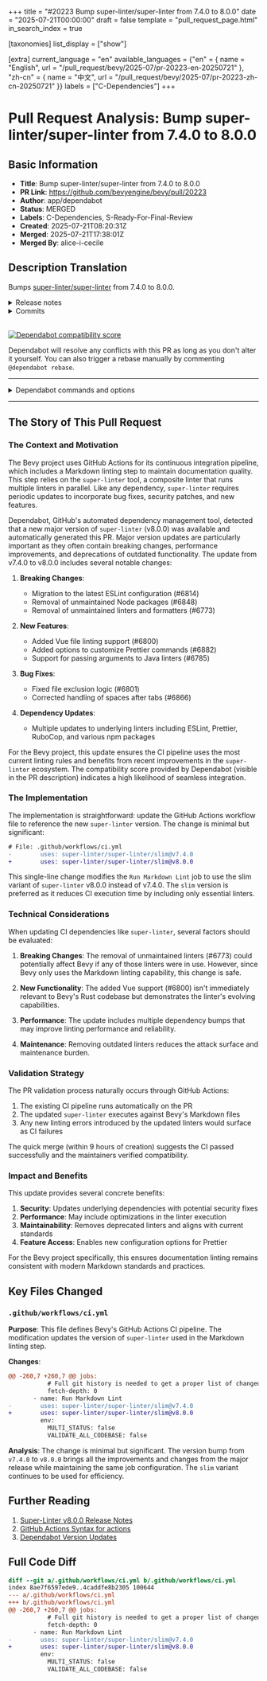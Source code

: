 +++
title = "#20223 Bump super-linter/super-linter from 7.4.0 to 8.0.0"
date = "2025-07-21T00:00:00"
draft = false
template = "pull_request_page.html"
in_search_index = true

[taxonomies]
list_display = ["show"]

[extra]
current_language = "en"
available_languages = {"en" = { name = "English", url = "/pull_request/bevy/2025-07/pr-20223-en-20250721" }, "zh-cn" = { name = "中文", url = "/pull_request/bevy/2025-07/pr-20223-zh-cn-20250721" }}
labels = ["C-Dependencies"]
+++

# Pull Request Analysis: Bump super-linter/super-linter from 7.4.0 to 8.0.0

## Basic Information
- **Title**: Bump super-linter/super-linter from 7.4.0 to 8.0.0
- **PR Link**: https://github.com/bevyengine/bevy/pull/20223
- **Author**: app/dependabot
- **Status**: MERGED
- **Labels**: C-Dependencies, S-Ready-For-Final-Review
- **Created**: 2025-07-21T08:20:31Z
- **Merged**: 2025-07-21T17:38:01Z
- **Merged By**: alice-i-cecile

## Description Translation
Bumps [super-linter/super-linter](https://github.com/super-linter/super-linter) from 7.4.0 to 8.0.0.
<details>
<summary>Release notes</summary>
<p><em>Sourced from <a href="https://github.com/super-linter/super-linter/releases">super-linter/super-linter's releases</a>.</em></p>
<blockquote>
<h2>v8.0.0</h2>
<h2><a href="https://github.com/super-linter/super-linter/compare/v7.4.0...v8.0.0">8.0.0</a> (2025-07-17)</h2>
<h3>⚠ BREAKING CHANGES</h3>
<ul>
<li>migrate to the latest eslint configuration (<a href="https://redirect.github.com/super-linter/super-linter/issues/6814">#6814</a>)</li>
<li>remove unmaintained node packages (<a href="https://redirect.github.com/super-linter/super-linter/issues/6848">#6848</a>)</li>
<li>remove unmaintained linters and formatters (<a href="https://redirect.github.com/super-linter/super-linter/issues/6773">#6773</a>)</li>
</ul>
<h3>🚀 Features</h3>
<ul>
<li>add options to the prettier command (<a href="https://redirect.github.com/super-linter/super-linter/issues/6882">#6882</a>) (<a href="https://github.com/super-linter/super-linter/commit/aeb043e06fe6cbb1702bf57e75dafc40b26b6c0d">aeb043e</a>), closes <a href="https://redirect.github.com/super-linter/super-linter/issues/6772">#6772</a></li>
<li>add vue files linting support (<a href="https://redirect.github.com/super-linter/super-linter/issues/6800">#6800</a>) (<a href="https://github.com/super-linter/super-linter/commit/597b1952cdc4e9e89fe3093e782a8596935a22a2">597b195</a>)</li>
<li>migrate to the latest eslint configuration (<a href="https://redirect.github.com/super-linter/super-linter/issues/6814">#6814</a>) (<a href="https://github.com/super-linter/super-linter/commit/0d8f7aad449c1dc8ecaf2362684de5d379d2cd7d">0d8f7aa</a>), closes <a href="https://redirect.github.com/super-linter/super-linter/issues/6405">#6405</a></li>
<li>remove unmaintained linters and formatters (<a href="https://redirect.github.com/super-linter/super-linter/issues/6773">#6773</a>) (<a href="https://github.com/super-linter/super-linter/commit/4e80084b0c06e7cd178aa879d3a3cde965b73d65">4e80084</a>), closes <a href="https://redirect.github.com/super-linter/super-linter/issues/6771">#6771</a></li>
<li>support passing arguments to java (<a href="https://redirect.github.com/super-linter/super-linter/issues/6785">#6785</a>) (<a href="https://github.com/super-linter/super-linter/commit/4099648f56a29ed2b889b6b0765c198d83c9b508">4099648</a>), closes <a href="https://redirect.github.com/super-linter/super-linter/issues/6281">#6281</a></li>
</ul>
<h3>🐛 Bugfixes</h3>
<ul>
<li>exclude files matching default branch ones (<a href="https://redirect.github.com/super-linter/super-linter/issues/6801">#6801</a>) (<a href="https://github.com/super-linter/super-linter/commit/26efde18b393f7820fcd1a618f21ae205362a687">26efde1</a>), closes <a href="https://redirect.github.com/super-linter/super-linter/issues/6798">#6798</a></li>
<li>use the current name for space after tabs (<a href="https://redirect.github.com/super-linter/super-linter/issues/6866">#6866</a>) (<a href="https://github.com/super-linter/super-linter/commit/bb9538964e4d0f91418fcb8423fd3901b3bd5e94">bb95389</a>), closes <a href="https://redirect.github.com/super-linter/super-linter/issues/6829">#6829</a></li>
</ul>
<h3>⬆️ Dependency updates</h3>
<ul>
<li><strong>bundler:</strong> bump rubocop in /dependencies in the rubocop group (<a href="https://redirect.github.com/super-linter/super-linter/issues/6875">#6875</a>) (<a href="https://github.com/super-linter/super-linter/commit/e0f760c874fd64dc38eaa1cb628d169267c59bae">e0f760c</a>)</li>
<li><strong>bundler:</strong> bump the rubocop group across 1 directory with 4 updates (<a href="https://redirect.github.com/super-linter/super-linter/issues/6820">#6820</a>) (<a href="https://github.com/super-linter/super-linter/commit/4cabfd657310aa37806368c500b16df43ded01f2">4cabfd6</a>)</li>
<li><strong>docker:</strong> bump the docker group across 1 directory with 16 updates (<a href="https://redirect.github.com/super-linter/super-linter/issues/6864">#6864</a>) (<a href="https://github.com/super-linter/super-linter/commit/1879b46afce189362ad060b6fa66184d6094a672">1879b46</a>)</li>
<li><strong>java:</strong> bump the java-gradle group across 2 directories with 2 updates (<a href="https://redirect.github.com/super-linter/super-linter/issues/6810">#6810</a>) (<a href="https://github.com/super-linter/super-linter/commit/b900e08c7ef98640db1d62399bde05f6c237a93e">b900e08</a>)</li>
<li><strong>java:</strong> bump the java-gradle group across 2 directories with 2 updates (<a href="https://redirect.github.com/super-linter/super-linter/issues/6880">#6880</a>) (<a href="https://github.com/super-linter/super-linter/commit/4d267db3b1855f53472086a5b0222fbbb70ff0b2">4d267db</a>)</li>
<li><strong>npm:</strong> bump <code>@​babel/eslint-parser</code> in /dependencies (<a href="https://redirect.github.com/super-linter/super-linter/issues/6865">#6865</a>) (<a href="https://github.com/super-linter/super-linter/commit/5a39b53ef576e2eeaf3f850d041e4c25e8e09fb5">5a39b53</a>)</li>
<li><strong>npm:</strong> bump <code>@​typescript-eslint/eslint-plugin</code> (<a href="https://redirect.github.com/super-linter/super-linter/issues/6872">#6872</a>) (<a href="https://github.com/super-linter/super-linter/commit/4099a2f87daa168ab43b0cb1a619253260b4feb0">4099a2f</a>)</li>
<li><strong>npm:</strong> bump asl-validator from 3.15.0 to 4.0.0 in /dependencies (<a href="https://redirect.github.com/super-linter/super-linter/issues/6845">#6845</a>) (<a href="https://github.com/super-linter/super-linter/commit/27e1d3b97be6df3ba9402355f4b17448db4580bf">27e1d3b</a>)</li>
<li><strong>npm:</strong> bump eslint from 9.29.0 to 9.31.0 in /dependencies (<a href="https://redirect.github.com/super-linter/super-linter/issues/6878">#6878</a>) (<a href="https://github.com/super-linter/super-linter/commit/c1b79c24e67e9b2d43598abfeaeba9df9df39c15">c1b79c2</a>)</li>
<li><strong>npm:</strong> bump markdownlint-cli from 0.44.0 to 0.45.0 in /dependencies (<a href="https://redirect.github.com/super-linter/super-linter/issues/6796">#6796</a>) (<a href="https://github.com/super-linter/super-linter/commit/cbafd4a64a6624d14043bc5714a38a4d991b8c84">cbafd4a</a>)</li>
<li><strong>npm:</strong> bump next (<a href="https://redirect.github.com/super-linter/super-linter/issues/6869">#6869</a>) (<a href="https://github.com/super-linter/super-linter/commit/a0f6e7dc540772fbafb53657c4bc7acfb0933fdb">a0f6e7d</a>)</li>
<li><strong>npm:</strong> bump prettier from 3.5.3 to 3.6.2 in /dependencies (<a href="https://redirect.github.com/super-linter/super-linter/issues/6857">#6857</a>) (<a href="https://github.com/super-linter/super-linter/commit/53ab6bbb94bcdeca203858c646b88fa6e8f77576">53ab6bb</a>)</li>
<li><strong>npm:</strong> bump react-router-dom (<a href="https://redirect.github.com/super-linter/super-linter/issues/6871">#6871</a>) (<a href="https://github.com/super-linter/super-linter/commit/4258001721a0f0e88d9b9fee849ba5e2341471ee">4258001</a>)</li>
<li><strong>npm:</strong> bump renovate from 40.11.8 to 40.28.0 in /dependencies (<a href="https://redirect.github.com/super-linter/super-linter/issues/6807">#6807</a>) (<a href="https://github.com/super-linter/super-linter/commit/66b6cb3802422e5c67588a7983dae41b518cf91c">66b6cb3</a>)</li>
<li><strong>npm:</strong> bump renovate from 40.62.1 to 41.32.2 in /dependencies (<a href="https://redirect.github.com/super-linter/super-linter/issues/6876">#6876</a>) (<a href="https://github.com/super-linter/super-linter/commit/b67cd445cfc4481e467de52bc247b655b32f7dce">b67cd44</a>)</li>
<li><strong>npm:</strong> bump stylelint (<a href="https://redirect.github.com/super-linter/super-linter/issues/6867">#6867</a>) (<a href="https://github.com/super-linter/super-linter/commit/9572e8f1315da054fa080b9ed9e2c2ccae8033fe">9572e8f</a>)</li>
<li><strong>npm:</strong> bump textlint (<a href="https://redirect.github.com/super-linter/super-linter/issues/6868">#6868</a>) (<a href="https://github.com/super-linter/super-linter/commit/05919fdf12f18417de9530d2202bce606adf957d">05919fd</a>)</li>
<li><strong>npm:</strong> bump textlint-rule-terminology (<a href="https://redirect.github.com/super-linter/super-linter/issues/6877">#6877</a>) (<a href="https://github.com/super-linter/super-linter/commit/e2ac8dda85363bdcadd01804c4df2fc99bcb4cbb">e2ac8dd</a>)</li>
<li><strong>npm:</strong> bump the eslint-plugins-configs group across 1 directory with 4 updates (<a href="https://redirect.github.com/super-linter/super-linter/issues/6870">#6870</a>) (<a href="https://github.com/super-linter/super-linter/commit/301a807afb529c0747fbc8ab6579b39b02fa54a5">301a807</a>)</li>
<li><strong>python:</strong> bump the pip group across 1 directory with 4 updates (<a href="https://redirect.github.com/super-linter/super-linter/issues/6879">#6879</a>) (<a href="https://github.com/super-linter/super-linter/commit/8735a57c588de6753da6212598529e7462d49d18">8735a57</a>)</li>
<li><strong>python:</strong> bump the pip group across 1 directory with 6 updates (<a href="https://redirect.github.com/super-linter/super-linter/issues/6851">#6851</a>) (<a href="https://github.com/super-linter/super-linter/commit/a659e7d47bb881934a51f9c21332315a7bde591d">a659e7d</a>)</li>
<!-- raw HTML omitted -->
</blockquote>
<p>... (truncado)</p>
</details>
<details>
<summary>Commits</summary>
<ul>
<li><a href="https://github.com/super-linter/super-linter/commit/5119dcd8011e92182ce8219d9e9efc82f16fddb6"><code>5119dcd</code></a> chore(main): release 8.0.0 (<a href="https://redirect.github.com/super-linter/super-linter/issues/6786">#6786</a>)</li>
<li><a href="https://github.com/super-linter/super-linter/commit/b67cd445cfc4481e467de52bc247b655b32f7dce"><code>b67cd44</code></a> deps(npm): bump renovate from 40.62.1 to 41.32.2 in /dependencies (<a href="https://redirect.github.com/super-linter/super-linter/issues/6876">#6876</a>)</li>
<li><a href="https://github.com/super-linter/super-linter/commit/53ab6bbb94bcdeca203858c646b88fa6e8f77576"><code>53ab6bb</code></a> deps(npm): bump prettier from 3.5.3 to 3.6.2 in /dependencies (<a href="https://redirect.github.com/super-linter/super-linter/issues/6857">#6857</a>)</li>
<li><a href="https://github.com/super-linter/super-linter/commit/aeb043e06fe6cbb1702bf57e75dafc40b26b6c0d"><code>aeb043e</code></a> feat: add options to the prettier command (<a href="https://redirect.github.com/super-linter/super-linter/issues/6882">#6882</a>)</li>
<li><a href="https://github.com/super-linter/super-linter/commit/e2ac8dda85363bdcadd01804c4df2fc99bcb4cbb"><code>e2ac8dd</code></a> deps(npm): bump textlint-rule-terminology (<a href="https://redirect.github.com/super-linter/super-linter/issues/6877">#6877</a>)</li>
<li><a href="https://github.com/super-linter/super-linter/commit/e0f760c874fd64dc38eaa1cb628d169267c59bae"><code>e0f760c</code></a> deps(bundler): bump rubocop in /dependencies in the rubocop group (<a href="https://redirect.github.com/super-linter/super-linter/issues/6875">#6875</a>)</li>
<li><a href="https://github.com/super-linter/super-linter/commit/c1b79c24e67e9b2d43598abfeaeba9df9df39c15"><code>c1b79c2</code></a> deps(npm): bump eslint from 9.29.0 to 9.31.0 in /dependencies (<a href="https://redirect.github.com/super-linter/super-linter/issues/6878">#6878</a>)</li>
<li><a href="https://github.com/super-linter/super-linter/commit/8735a57c588de6753da6212598529e7462d49d18"><code>8735a57</code></a> deps(python): bump the pip group across 1 directory with 4 updates (<a href="https://redirect.github.com/super-linter/super-linter/issues/6879">#6879</a>)</li>
<li><a href="https://github.com/super-linter/super-linter/commit/4d267db3b1855f53472086a5b0222fbbb70ff0b2"><code>4d267db</code></a> deps(java): bump the java-gradle group across 2 directories with 2 updates (#...</li>
<li><a href="https://github.com/super-linter/super-linter/commit/f7855fe64db599395ee7c9a57ee52e9e72ed4163"><code>f7855fe</code></a> ci(dev-docker): bump node in /dev-dependencies (<a href="https://redirect.github.com/super-linter/super-linter/issues/6881">#6881</a>)</li>
<li>Additional commits viewable in <a href="https://github.com/super-linter/super-linter/compare/v7.4.0...v8.0.0">compare view</a></li>
</ul>
</details>
<br />


[![Dependabot compatibility score](https://dependabot-badges.githubapp.com/badges/compatibility_score?dependency-name=super-linter/super-linter&package-manager=github_actions&previous-version=7.4.0&new-version=8.0.0)](https://docs.github.com/en/github/managing-security-vulnerabilities/about-dependabot-security-updates#about-compatibility-scores)

Dependabot will resolve any conflicts with this PR as long as you don't alter it yourself. You can also trigger a rebase manually by commenting `@dependabot rebase`.

[//]: # (dependabot-automerge-start)
[//]: # (dependabot-automerge-end)

---

<details>
<summary>Dependabot commands and options</summary>
<br />

You can trigger Dependabot actions by commenting on this PR:
- `@dependabot rebase` will rebase this PR
- `@dependabot recreate` will recreate this PR, overwriting any edits that have been made to it
- `@dependabot merge` will merge this PR after your CI passes on it
- `@dependabot squash and merge` will squash and merge this PR after your CI passes on it
- `@dependabot cancel merge` will cancel a previously requested merge and block automerging
- `@dependabot reopen` will reopen this PR if it is closed
- `@dependabot close` will close this PR and stop Dependabot recreating it. You can achieve the same result by closing it manually
- `@dependabot show <dependency name> ignore conditions` will show all of the ignore conditions of the specified dependency
- `@dependabot ignore this major version` will close this PR and stop Dependabot creating any more for this major version (unless you reopen the PR or upgrade to it yourself)
- `@dependabot ignore this minor version` will close this PR and stop Dependabot creating any more for this minor version (unless you reopen the PR or upgrade to it yourself)
- `@dependabot ignore this dependency` will close this PR and stop Dependabot creating any more for this dependency (unless you reopen the PR or upgrade to it yourself)


</details>

***

## The Story of This Pull Request

### The Context and Motivation
The Bevy project uses GitHub Actions for its continuous integration pipeline, which includes a Markdown linting step to maintain documentation quality. This step relies on the `super-linter` tool, a composite linter that runs multiple linters in parallel. Like any dependency, `super-linter` requires periodic updates to incorporate bug fixes, security patches, and new features.

Dependabot, GitHub's automated dependency management tool, detected that a new major version of `super-linter` (v8.0.0) was available and automatically generated this PR. Major version updates are particularly important as they often contain breaking changes, performance improvements, and deprecations of outdated functionality. The update from v7.4.0 to v8.0.0 includes several notable changes:

1. **Breaking Changes**: 
   - Migration to the latest ESLint configuration (#6814)
   - Removal of unmaintained Node packages (#6848)
   - Removal of unmaintained linters and formatters (#6773)

2. **New Features**:
   - Added Vue file linting support (#6800)
   - Added options to customize Prettier commands (#6882)
   - Support for passing arguments to Java linters (#6785)

3. **Bug Fixes**:
   - Fixed file exclusion logic (#6801)
   - Corrected handling of spaces after tabs (#6866)

4. **Dependency Updates**:
   - Multiple updates to underlying linters including ESLint, Prettier, RuboCop, and various npm packages

For the Bevy project, this update ensures the CI pipeline uses the most current linting rules and benefits from recent improvements in the `super-linter` ecosystem. The compatibility score provided by Dependabot (visible in the PR description) indicates a high likelihood of seamless integration.

### The Implementation
The implementation is straightforward: update the GitHub Actions workflow file to reference the new `super-linter` version. The change is minimal but significant:

```diff
# File: .github/workflows/ci.yml
-        uses: super-linter/super-linter/slim@v7.4.0
+        uses: super-linter/super-linter/slim@v8.0.0
```

This single-line change modifies the `Run Markdown Lint` job to use the slim variant of `super-linter` v8.0.0 instead of v7.4.0. The `slim` version is preferred as it reduces CI execution time by including only essential linters.

### Technical Considerations
When updating CI dependencies like `super-linter`, several factors should be evaluated:

1. **Breaking Changes**: The removal of unmaintained linters (#6773) could potentially affect Bevy if any of those linters were in use. However, since Bevy only uses the Markdown linting capability, this change is safe.

2. **New Functionality**: The added Vue support (#6800) isn't immediately relevant to Bevy's Rust codebase but demonstrates the linter's evolving capabilities.

3. **Performance**: The update includes multiple dependency bumps that may improve linting performance and reliability.

4. **Maintenance**: Removing outdated linters reduces the attack surface and maintenance burden.

### Validation Strategy
The PR validation process naturally occurs through GitHub Actions:
1. The existing CI pipeline runs automatically on the PR
2. The updated `super-linter` executes against Bevy's Markdown files
3. Any new linting errors introduced by the updated linters would surface as CI failures

The quick merge (within 9 hours of creation) suggests the CI passed successfully and the maintainers verified compatibility.

### Impact and Benefits
This update provides several concrete benefits:
1. **Security**: Updates underlying dependencies with potential security fixes
2. **Performance**: May include optimizations in the linter execution
3. **Maintainability**: Removes deprecated linters and aligns with current standards
4. **Feature Access**: Enables new configuration options for Prettier

For the Bevy project specifically, this ensures documentation linting remains consistent with modern Markdown standards and practices.

## Key Files Changed

### `.github/workflows/ci.yml`
**Purpose**: This file defines Bevy's GitHub Actions CI pipeline. The modification updates the version of `super-linter` used in the Markdown linting step.

**Changes**:
```diff
@@ -260,7 +260,7 @@ jobs:
           # Full git history is needed to get a proper list of changed files within `super-linter`
           fetch-depth: 0
       - name: Run Markdown Lint
-        uses: super-linter/super-linter/slim@v7.4.0
+        uses: super-linter/super-linter/slim@v8.0.0
         env:
           MULTI_STATUS: false
           VALIDATE_ALL_CODEBASE: false
```

**Analysis**: The change is minimal but significant. The version bump from `v7.4.0` to `v8.0.0` brings all the improvements and changes from the major release while maintaining the same job configuration. The `slim` variant continues to be used for efficiency.

## Further Reading
1. [Super-Linter v8.0.0 Release Notes](https://github.com/super-linter/super-linter/releases/tag/v8.0.0)
2. [GitHub Actions Syntax for actions](https://docs.github.com/en/actions/using-workflows/workflow-syntax-for-github-actions#jobsjob_idstepsuses)
3. [Dependabot Version Updates](https://docs.github.com/en/code-security/dependabot/dependabot-version-updates/about-dependabot-version-updates)

## Full Code Diff
```diff
diff --git a/.github/workflows/ci.yml b/.github/workflows/ci.yml
index 8ae7f6597ede9..4caddfe8b2305 100644
--- a/.github/workflows/ci.yml
+++ b/.github/workflows/ci.yml
@@ -260,7 +260,7 @@ jobs:
           # Full git history is needed to get a proper list of changed files within `super-linter`
           fetch-depth: 0
       - name: Run Markdown Lint
-        uses: super-linter/super-linter/slim@v7.4.0
+        uses: super-linter/super-linter/slim@v8.0.0
         env:
           MULTI_STATUS: false
           VALIDATE_ALL_CODEBASE: false
```